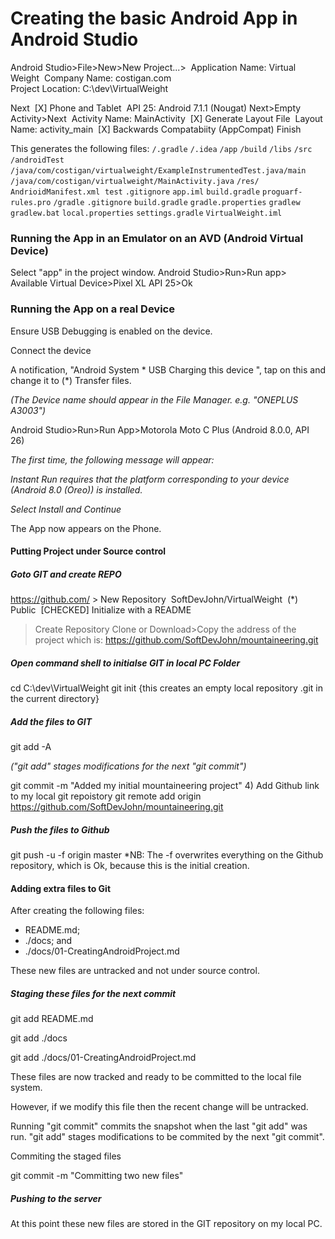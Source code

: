 # Creating the basic Android App in Android Studio



Android Studio>File>New>New Project...>
​	Application Name: Virtual Weight
​	Company Name:	  costigan.com	
Project Location: C:\dev\VirtualWeight

Next
​	[X] Phone and Tablet
​	API 25: Android 7.1.1 (Nougat)
Next>Empty Activity>Next
​	Activity Name: MainActivity
​	[X] Generate Layout File
​	Layout Name: activity_main
​	[X] Backwards Compatabiity (AppCompat)
Finish

This generates the following files:
`/.gradle`
`/.idea`
`/app`
`/build`
`/libs`
`/src`
​	`/androidTest`
​		`/java/com/costigan/virtualweight/ExampleInstrumentedTest.java`
​	`/main`
​		`/java/com/costigan/virtualweight/MainActivity.java`
​		`/res/`
​		`AndrioidManifest.xml`
​	`test`
`.gitignore`
`app.iml`
`build.gradle`
`proguarf-rules.pro`
`/gradle`
`.gitignore`
`build.gradle`
`gradle.properties`
`gradlew`
`gradlew.bat`
`local.properties`
`settings.gradle`
`VirtualWeight.iml`



### Running the App in an Emulator on an AVD (Android Virtual Device)

Select "app" in the project window.
Android Studio>Run>Run app>
Available Virtual Device>Pixel XL API 25>Ok



### Running the App on a real Device

Ensure USB Debugging is enabled on the device.

Connect the device

A notification, "Android System * USB Charging this device ", tap on this and change it to (*) Transfer files. 

*(The Device name should appear in the File Manager. e.g. "ONEPLUS A3003")*



Android Studio>Run>Run App>Motorola Moto C Plus (Android 8.0.0, API 26)

*The first time, the following message will appear:*

*Instant Run requires that the platform corresponding to your device (Android 8.0 (Oreo)) is installed.*

*Select Install and Continue*

The App now appears on the Phone.



#### Putting Project under Source control

##### Goto GIT and create REPO

https://github.com/ > New Repository
​	SoftDevJohn/VirtualWeight
​	(*) Public
​	[CHECKED] Initialize with a README

>Create Repository
>Clone or Download>Copy the address of the project which is:
>https://github.com/SoftDevJohn/mountaineering.git



##### Open command shell to initialse GIT in local PC Folder

cd C:\dev\VirtualWeight
git init
{this creates an empty local repository .git in the current directory}

##### Add the files to GIT

git add -A

*("git add" stages modifications for the next "git commit")*

git commit -m "Added my initial mountaineering project"
4) Add Github link to my local git repoistory
git remote add origin https://github.com/SoftDevJohn/mountaineering.git

##### Push the files to Github

git push -u -f origin master
*NB: The -f overwrites everything on the Github repository, which is Ok, because this is the initial creation.



#### Adding extra files to Git

After creating the following files:

- README.md; 
- ./docs; and 
- ./docs/01-CreatingAndroidProject.md

These new files are untracked and not under source control.

##### Staging these files for the next commit

git add README.md

git add ./docs

git add ./docs/01-CreatingAndroidProject.md

These files are now tracked and ready to be committed to the local file system.

However, if we modify this file then the recent change will be untracked.

Running "git commit" commits the snapshot when the last "git add" was run. "git add" stages modifications to be commited by the next "git commit".

Commiting the staged files

git commit -m "Committing two new files"



##### Pushing to the server

At this point these new files are stored in the GIT repository on my local PC.

